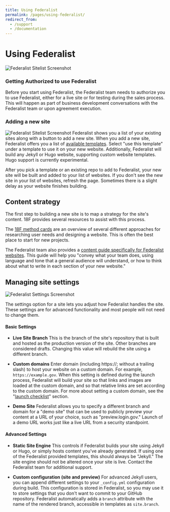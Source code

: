 ```yaml
---
title: Using Federalist
permalink: /pages/using-federalist/
redirect_from: 
  - /support
  - /documentation
---
```


# Using Federalist

![Federalist Sitelist Screenshot]({{site.baseurl}}/assets/images/federalist-sitelist.png)

### Getting Authorized to use Federalist

Before you start using Federalist, the Federalist team needs to authorize you to use Federalist, either for a live site or for testing during the sales process. This will happen as part of business development conversations with the Federalist team or upon agreement execution.

### Adding a new site
![Federalist Sitelist Screenshot]({{site.baseurl}}/assets/images/federalist-makesite.png)
Federalist shows you a list of your existing sites along with a button to add a new site. When you add a new site, Federalist offers you a list of [available templates]({{site.baseurl}}/pages/using-federalist/templates/). Select "use this template" under a template to use it on your new website. Additionally, Federalist will build any Jekyll or Hugo website, supporting custom website templates. Hugo support is currently experimental.

After you pick a template or an existing repo to add to Federalist, your new site will be built and added to your list of websites. If you don't see the new site in your list of websites, refresh the page. Sometimes there is a slight delay as your website finishes building.

## Content strategy

The first step to building a new site is to map a strategy for the site's content. 18F provides several resources to assist with this process.

The [18F method cards](https://methods.18f.gov/) are an overview of several different approaches for researching user needs and designing a website. This is often the best place to start for new projects.

The Federalist team also provides a [content guide specifically for Federalist websites]({{site.baseurl}}/pages/content-guide/). This guide will help you "convey what your team does, using language and tone that a general audience will understand, or how to think about what to write in each section of your new website."

## Managing site settings
![Federalist Settings Screenshot]({{site.baseurl}}/assets/images/federalist-settings.png)

The settings option for a site lets you adjust how Federalist handles the site. These settings are for advanced functionality and most people will not need to change them.

#### Basic Settings
- **Live Site Branch** This is the branch of the site's repository that is built and hosted as the production version of the site. Other branches are considered drafts. Changing this value will rebuild the site using a different branch.

- **Custom domains** Enter domain (including https://; without a trailing slash) to host your website on a custom domain. For example, `https://example.gov`. When this setting is defined during the launch process, Federalist will build your site so that links and images are loaded at the custom domain, and so that relative links are set according to the custom domain. For more about setting a custom domain, see the "[launch checklist]({{site.baseurl}}/pages/using-federalist/launch-checklist)" section.

- **Demo Site** Federalist allows you to specify a different branch and domain for a "demo site" that can be used to publicly preview your content at a URL of your choice, such as "preview.login.gov." Launch of a demo URL works just like a live URL from a security standpoint.

#### Advanced Settings
- **Static Site Engine** This controls if Federalist builds your site using Jekyll or Hugo, or simply hosts content you've already generated. If using one of the Federalist provided templates, this should always be "Jekyll." The site engine should not be altered once your site is live. Contact the Federalist team for additional support.

- **Custom configuration (site and preview)** For advanced Jekyll users, you can append different settings to your `_config.yml` configuration during build. This configuration is stored in Federalist, so you may use it to store settings that you don't want to commit to your GitHub repository. Federalist automatically adds a `branch` attribute with the name of the rendered branch, accessible in templates as `site.branch`.
